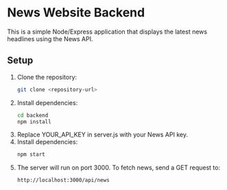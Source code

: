 # News Website Backend

This is a simple Node/Express application that displays the latest news headlines using the News API.

## Setup

1. Clone the repository:
   ```bash
   git clone <repository-url>
   ```
2. Install dependencies:
   ```bash
   cd backend
   npm install
   ```
3. Replace YOUR_API_KEY in server.js with your News API key.
4. Install dependencies:
   ```bash
   npm start
   ```
5. The server will run on port 3000. To fetch news, send a GET request to:
   ```bash
   http://localhost:3000/api/news
   ```
